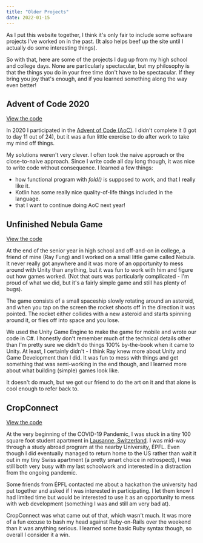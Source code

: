 ```yaml
---
title: "Older Projects"
date: 2022-01-15
---
```


As I put this website together, I think it's only fair to include some software projects I've worked on in the past. (It also helps beef up the site until I actually do some interesting things).

So with that, here are some of the projects I dug up from my high school and college days. None are particularly spectacular, but my philosophy is that the things you do in your free time don't have to be spectacular. If they bring you joy that's enough, and if you learned something along the way even better!

## Advent of Code 2020

[View the code](https://github.com/simon-duchastel/advent-of-code-2020)

In 2020 I participated in the [Advent of Code (AoC)](https://adventofcode.com/2021/about). I didn't complete it (I got to day 11 out of 24), but it was a fun little exercise to do after work to take my mind off things.

My solutions weren't very clever. I often took the naive approach or the close-to-naive approach. Since I write code all day long though, it was nice to write code without consequence. I learned a few things:
- how functional program with _fold()_ is supposed to work, and that I really like it.
- Kotlin has some really nice quality-of-life things included in the language.
- that I want to continue doing AoC next year!

## Unfinished Nebula Game

[View the code](https://github.com/ray-fung/Nebula)

At the end of the senior year in high school and off-and-on in college, a friend of mine (Ray Fung) and I worked on a small little game called Nebula. It never really got anywhere and it was more of an opportunity to mess around with Unity than anything, but it was fun to work with him and figure out how games worked. (Not that ours was particularly complicated - I'm proud of what we did, but it's a fairly simple game and still has plenty of bugs).

The game consists of a small spaceship slowly rotating around an asteroid, and when you tap on the screen the rocket shoots off in the direction it was pointed. The rocket either collides with a new asteroid and starts spinning around it, or flies off into space and you lose.

We used the Unity Game Engine to make the game for mobile and wrote our code in C#. I honestly don't remember much of the technical details other than I'm pretty sure we didn't do things 100% by-the-book when it came to Unity. At least, I certainly didn't - I think Ray knew more about Unity and Game Development than I did. It was fun to mess with things and get something that was semi-working in the end though, and I learned more about what building (simple) games look like.

It doesn't do much, but we got our friend to do the art on it and that alone is cool enough to refer back to.

## CropConnect

[View the code](https://github.com/simon-duchastel/cropconnect)

At the very beginning of the COVID-19 Pandemic, I was stuck in a tiny 100 square foot student apartment in [Lausanne, Switzerland](https://en.wikipedia.org/wiki/Lausanne). I was mid-way through a study abroad program at the nearby University, ÉPFL. Even though I did eventually managed to return home to the US rather than wait it out in my tiny Swiss apartment (a pretty smart choice in retrospect), I was still both very busy with my last schoolwork and interested in a distraction from the ongoing pandemic.

Some friends from ÉPFL contacted me about a hackathon the university had put together and asked if I was interested in participating. I let them know I had limited time but would be interested to use it as an opportunity to mess with web development (something I was and still am very bad at).

CropConnect was what came out of that, which wasn't much. It was more of a fun excuse to bash my head against Ruby-on-Rails over the weekend than it was anything serious. I learned some basic Ruby syntax though, so overall I consider it a win.
